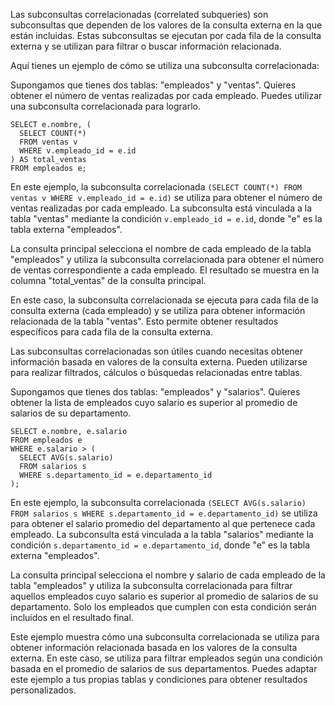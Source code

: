Las subconsultas correlacionadas (correlated subqueries) son subconsultas que dependen de los valores de la consulta externa en la que están incluidas. Estas subconsultas se ejecutan por cada fila de la consulta externa y se utilizan para filtrar o buscar información relacionada.

Aquí tienes un ejemplo de cómo se utiliza una subconsulta correlacionada:

Supongamos que tienes dos tablas: "empleados" y "ventas". Quieres obtener el número de ventas realizadas por cada empleado. Puedes utilizar una subconsulta correlacionada para lograrlo.

```
SELECT e.nombre, (
  SELECT COUNT(*)
  FROM ventas v
  WHERE v.empleado_id = e.id
) AS total_ventas
FROM empleados e;
```

En este ejemplo, la subconsulta correlacionada `(SELECT COUNT(*) FROM ventas v WHERE v.empleado_id = e.id)` se utiliza para obtener el número de ventas realizadas por cada empleado. La subconsulta está vinculada a la tabla "ventas" mediante la condición `v.empleado_id = e.id`, donde "e" es la tabla externa "empleados".

La consulta principal selecciona el nombre de cada empleado de la tabla "empleados" y utiliza la subconsulta correlacionada para obtener el número de ventas correspondiente a cada empleado. El resultado se muestra en la columna "total_ventas" de la consulta principal.

En este caso, la subconsulta correlacionada se ejecuta para cada fila de la consulta externa (cada empleado) y se utiliza para obtener información relacionada de la tabla "ventas". Esto permite obtener resultados específicos para cada fila de la consulta externa.

Las subconsultas correlacionadas son útiles cuando necesitas obtener información basada en valores de la consulta externa. Pueden utilizarse para realizar filtrados, cálculos o búsquedas relacionadas entre tablas.

Supongamos que tienes dos tablas: "empleados" y "salarios". Quieres obtener la lista de empleados cuyo salario es superior al promedio de salarios de su departamento.

```
SELECT e.nombre, e.salario
FROM empleados e
WHERE e.salario > (
  SELECT AVG(s.salario)
  FROM salarios s
  WHERE s.departamento_id = e.departamento_id
);
```

En este ejemplo, la subconsulta correlacionada `(SELECT AVG(s.salario) FROM salarios s WHERE s.departamento_id = e.departamento_id)` se utiliza para obtener el salario promedio del departamento al que pertenece cada empleado. La subconsulta está vinculada a la tabla "salarios" mediante la condición `s.departamento_id = e.departamento_id`, donde "e" es la tabla externa "empleados".

La consulta principal selecciona el nombre y salario de cada empleado de la tabla "empleados" y utiliza la subconsulta correlacionada para filtrar aquellos empleados cuyo salario es superior al promedio de salarios de su departamento. Solo los empleados que cumplen con esta condición serán incluidos en el resultado final.

Este ejemplo muestra cómo una subconsulta correlacionada se utiliza para obtener información relacionada basada en los valores de la consulta externa. En este caso, se utiliza para filtrar empleados según una condición basada en el promedio de salarios de sus departamentos. Puedes adaptar este ejemplo a tus propias tablas y condiciones para obtener resultados personalizados.